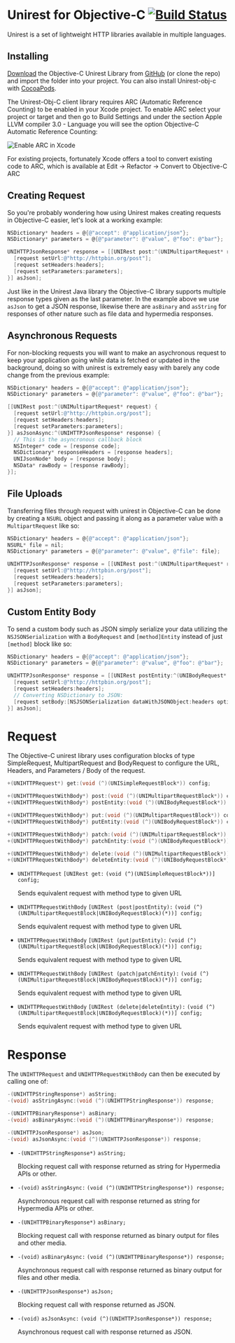 # Unirest for Objective-C [![Build Status](https://api.travis-ci.org/Mashape/unirest-obj-c.png)](https://travis-ci.org/Mashape/unirest-obj-c)

Unirest is a set of lightweight HTTP libraries available in multiple languages.

## Installing
<a href="https://github.com/Mashape/unirest-obj-c/archive/master.zip">Download</a> the Objective-C Unirest Library from <a href="https://github.com/Mashape/unirest-obj-c">GitHub</a> (or clone the repo) and import the folder into your project. You can also install Unirest-obj-c with [CocoaPods](http://cocoapods.org/).

The Unirest-Obj-C client library requires ARC (Automatic Reference Counting) to be enabled in your Xcode project. To enable ARC select your project or target and then go to Build Settings and under the section Apple LLVM compiler 3.0 - Language you will see the option Objective-C Automatic Reference Counting:

<img src="http://unirest.io/img/arc-enable.png" alt="Enable ARC in Xcode"/>

For existing projects, fortunately Xcode offers a tool to convert existing code to ARC, which is available at Edit -> Refactor  -> Convert to Objective-C ARC

## Creating Request
So you're probably wondering how using Unirest makes creating requests in Objective-C easier, let's look at a working example:

```objective-c
NSDictionary* headers = @{@"accept": @"application/json"};
NSDictionary* parameters = @{@"parameter": @"value", @"foo": @"bar"};

UNIHTTPJsonResponse* response = [[UNIRest post:^(UNIMultipartRequest* request) {
  [request setUrl:@"http://httpbin.org/post"];
  [request setHeaders:headers];
  [request setParameters:parameters];
}] asJson];
```
    
Just like in the Unirest Java library the Objective-C library supports multiple response types given as the last parameter. In the example above we use `asJson` to get a JSON response, likewise there are `asBinary` and `asString` for responses of other nature such as file data and hypermedia responses.

## Asynchronous Requests
For non-blocking requests you will want to make an asychronous request to keep your application going while data is fetched or updated in the background, doing so with unirest is extremely easy with barely any code change from the previous example:

```objective-c
NSDictionary* headers = @{@"accept": @"application/json"};
NSDictionary* parameters = @{@"parameter": @"value", @"foo": @"bar"};

[[UNIRest post:^(UNIMultipartRequest* request) {
  [request setUrl:@"http://httpbin.org/post"];
  [request setHeaders:headers];
  [request setParameters:parameters];
}] asJsonAsync:^(UNIHTTPJsonResponse* response) {
  // This is the asyncronous callback block
  NSInteger* code = [response code];
  NSDictionary* responseHeaders = [response headers];
  UNIJsonNode* body = [response body];
  NSData* rawBody = [response rawBody];
}];
```

## File Uploads
Transferring files through request with unirest in Objective-C can be done by creating a `NSURL` object and passing it along as a parameter value with a `MultipartRequest` like so:

```objective-c
NSDictionary* headers = @{@"accept": @"application/json"};
NSURL* file = nil;
NSDictionary* parameters = @{@"parameter": @"value", @"file": file};

UNIHTTPJsonResponse* response = [[UNIRest post:^(UNIMultipartRequest* request) {
  [request setUrl:@"http://httpbin.org/post"];
  [request setHeaders:headers];
  [request setParameters:parameters];
}] asJson];
```
 
## Custom Entity Body
To send a custom body such as JSON simply serialize your data utilizing the `NSJSONSerialization` with a `BodyRequest` and `[method]Entity` instead of just `[method]` block like so:

```objective-c
NSDictionary* headers = @{@"accept": @"application/json"};
NSDictionary* parameters = @{@"parameter": @"value", @"foo": @"bar"};

UNIHTTPJsonResponse* response = [[UNIRest postEntity:^(UNIBodyRequest* request) {
  [request setUrl:@"http://httpbin.org/post"];
  [request setHeaders:headers];
  // Converting NSDictionary to JSON:
  [request setBody:[NSJSONSerialization dataWithJSONObject:headers options:0 error:nil]];
}] asJson];
```

# Request
The Objective-C unirest library uses configuration blocks of type SimpleRequest, MultipartRequest and BodyRequest to configure the URL, Headers, and Parameters / Body of the request.

```objective-c
+(UNIHTTPRequest*) get:(void (^)(UNISimpleRequestBlock*)) config;

+(UNIHTTPRequestWithBody*) post:(void (^)(UNIMultipartRequestBlock*)) config;
+(UNIHTTPRequestWithBody*) postEntity:(void (^)(UNIBodyRequestBlock*)) config;

+(UNIHTTPRequestWithBody*) put:(void (^)(UNIMultipartRequestBlock*)) config;
+(UNIHTTPRequestWithBody*) putEntity:(void (^)(UNIBodyRequestBlock*)) config;

+(UNIHTTPRequestWithBody*) patch:(void (^)(UNIMultipartRequestBlock*)) config;
+(UNIHTTPRequestWithBody*) patchEntity:(void (^)(UNIBodyRequestBlock*)) config;

+(UNIHTTPRequestWithBody*) delete:(void (^)(UNIMultipartRequestBlock*)) config;
+(UNIHTTPRequestWithBody*) deleteEntity:(void (^)(UNIBodyRequestBlock*)) config;
```

- `UNIHTTPRequest` `[UNIRest get:` `(void (^)(UNISimpleRequestBlock*))] config;`  
  
  Sends equivalent request with method type to given URL
- `UNIHTTPRequestWithBody` `[UNIRest (post|postEntity):` `(void (^)(UNIMultipartRequestBlock|UNIBodyRequestBlock)(*))] config;`  
  
  Sends equivalent request with method type to given URL
- `UNIHTTPRequestWithBody` `[UNIRest (put|putEntity):` `(void (^)(UNIMultipartRequestBlock|UNIBodyRequestBlock)(*))] config;`  
  
  Sends equivalent request with method type to given URL
- `UNIHTTPRequestWithBody` `[UNIRest (patch|patchEntity):` `(void (^)(UNIMultipartRequestBlock|UNIBodyRequestBlock)(*))] config;`  
  
  Sends equivalent request with method type to given URL
- `UNIHTTPRequestWithBody` `[UNIRest (delete|deleteEntity):` `(void (^)(UNIMultipartRequestBlock|UNIBodyRequestBlock)(*))] config;`
  
  Sends equivalent request with method type to given URL

# Response
The `UNIHTTPRequest` and `UNIHTTPRequestWithBody` can then be executed by calling one of:

```objective-c
-(UNIHTTPStringResponse*) asString;
-(void) asStringAsync:(void (^)(UNIHTTPStringResponse*)) response;

-(UNIHTTPBinaryResponse*) asBinary;
-(void) asBinaryAsync:(void (^)(UNIHTTPBinaryResponse*)) response;

-(UNIHTTPJsonResponse*) asJson;
-(void) asJsonAsync:(void (^)(UNIHTTPJsonResponse*)) response;
```

- `-(UNIHTTPStringResponse*)` `asString;`  
  
  Blocking request call with response returned as string for Hypermedia APIs or other.
- `-(void)` `asStringAsync:` `(void (^)(UNIHTTPStringResponse*)) response;`  
  
  Asynchronous request call with response returned as string for Hypermedia APIs or other.
- `-(UNIHTTPBinaryResponse*)` `asBinary;`  
  
  Blocking request call with response returned as binary output for files and other media.
- `-(void)` `asBinaryAsync:` `(void (^)(UNIHTTPBinaryResponse*)) response;`  
  
  Asynchronous request call with response returned as binary output for files and other media.
- `-(UNIHTTPJsonResponse*)` `asJson;`  
  
  Blocking request call with response returned as JSON.
- `-(void)` `asJsonAsync:` `(void (^)(UNIHTTPJsonResponse*)) response;`  
  
  Asynchronous request call with response returned as JSON.
